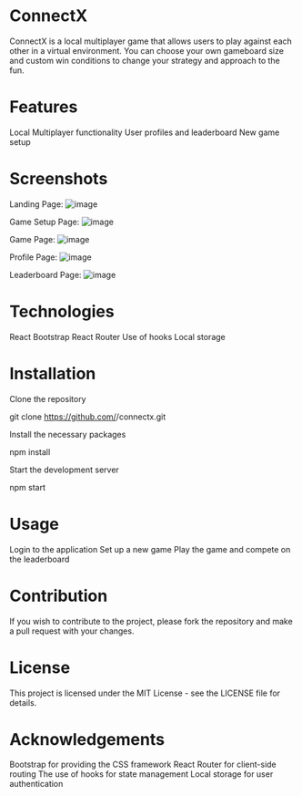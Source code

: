 # ConnectX

ConnectX is a local multiplayer game that allows users to play against each other in a virtual environment. You can choose your own gameboard size and custom win conditions to change your strategy and approach to the fun.

# Features

Local Multiplayer functionality
User profiles and leaderboard
New game setup


# Screenshots

Landing Page:
![image](https://user-images.githubusercontent.com/109604837/213234919-6f676541-2d04-4a81-bff1-e02cef19170b.png)

Game Setup Page:
![image](https://user-images.githubusercontent.com/109604837/213235623-c8e37b67-65a3-4895-bca7-e4c212f4fef8.png)

Game Page:
![image](https://user-images.githubusercontent.com/109604837/213235888-aacab028-9787-41da-ac88-a8d8a99f5044.png)

Profile Page:
![image](https://user-images.githubusercontent.com/109604837/213235326-9b9d8e1b-b159-4535-8fd7-c1d74fcf8028.png)

Leaderboard Page:
![image](https://user-images.githubusercontent.com/109604837/213236219-068d9bc9-7afe-484a-8185-cc96d505bf43.png)


# Technologies

React
Bootstrap
React Router
Use of hooks
Local storage

# Installation

Clone the repository

git clone https://github.com/<your-username>/connectx.git

Install the necessary packages

npm install

Start the development server

npm start

# Usage

Login to the application
Set up a new game 
Play the game and compete on the leaderboard

# Contribution

If you wish to contribute to the project, please fork the repository and make a pull request with your changes.

# License

This project is licensed under the MIT License - see the LICENSE file for details.

# Acknowledgements

Bootstrap for providing the CSS framework
React Router for client-side routing
The use of hooks for state management
Local storage for user authentication
